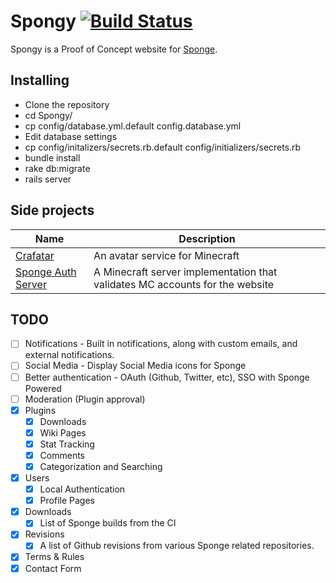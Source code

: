# Spongy [![Build Status](https://travis-ci.org/Jake0oo0/Spongy.svg?branch=master)](https://travis-ci.org/Jake0oo0/Spongy)

Spongy is a Proof of Concept website for [Sponge](http://forums.spongepowered.org/).


## Installing

* Clone the repository
* cd Spongy/
* cp config/database.yml.default config.database.yml
* Edit database settings
* cp config/initalizers/secrets.rb.default config/initializers/secrets.rb
* bundle install
* rake db:migrate
* rails server

## Side projects
| Name | Description |
| ---- | ----------- |
| [Crafatar](https://github.com/Jake0oo0/crafatar) | An avatar service for Minecraft |
| [Sponge Auth Server](sponge_auth_server) | A Minecraft server implementation that validates MC accounts for the website |


## TODO

* [ ] Notifications - Built in notifications, along with custom emails, and external notifications.
* [ ] Social Media - Display Social Media icons for Sponge
* [ ] Better authentication - OAuth (Github, Twitter, etc), SSO with Sponge Powered
* [ ] Moderation (Plugin approval)
* [x] Plugins
  * [x] Downloads
  * [x] Wiki Pages
  * [x] Stat Tracking
  * [x] Comments
  * [x] Categorization and Searching
* [x] Users
  * [x] Local Authentication
  * [x] Profile Pages
* [x] Downloads
  * [x] List of Sponge builds from the CI
* [x] Revisions
  * [x] A list of Github revisions from various Sponge related repositories.
* [x] Terms & Rules
* [x] Contact Form
